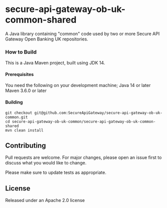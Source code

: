 # secure-api-gateway-ob-uk-common-shared

A Java library containing "common" code used by two or more Secure API Gateway Open Banking UK repositories.

### How to Build

This is a Java Maven project, built using JDK 14.

#### Prerequisites

You need the following on your development machine;
Java 14 or later
Maven 3.6.0 or later

#### Building

```
git checkout git@github.com:SecureApiGateway/secure-api-gateway-ob-uk-common.git
cd secure-api-gateway-ob-uk-common/secure-api-gateway-ob-uk-common-shared
mvn clean install
```

## Contributing

Pull requests are welcome. For major changes, please open an issue first to discuss what you would like to change.

Please make sure to update tests as appropriate.

## License 

Released under an Apache 2.0 license